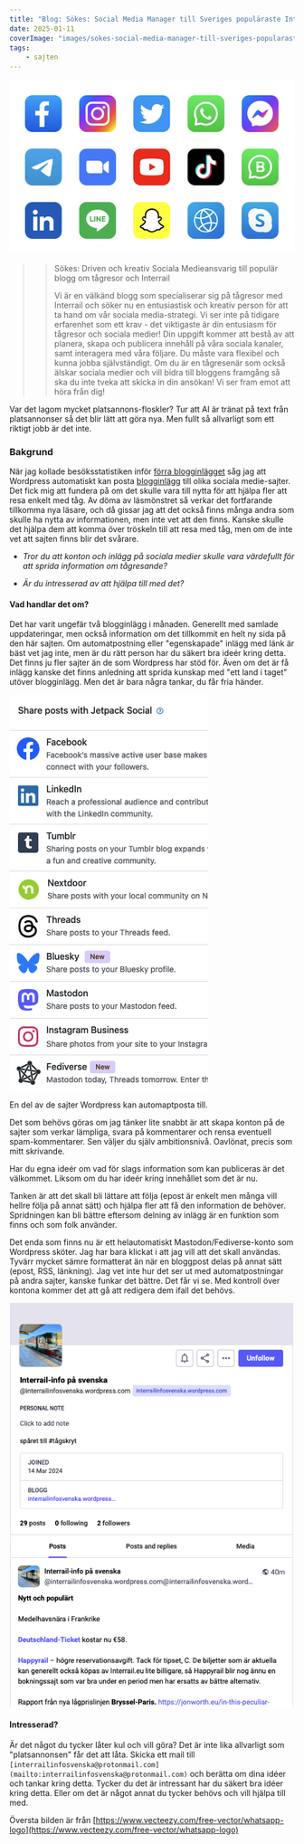 ```yaml
---
title: "Blog: Sökes: Social Media Manager till Sveriges populäraste Interrail-blogg (2025-01-11)"
date: 2025-01-11
coverImage: "images/sokes-social-media-manager-till-sveriges-popularaste-interrail-blogg_3.png"
tags:
    - sajten
---
```


![](images/sokes-social-media-manager-till-sveriges-popularaste-interrail-blogg_3.png?w=612)

> > Sökes: Driven och kreativ Sociala Medieansvarig till populär blogg om tågresor och Interrail
> >
> > Vi är en välkänd blogg som specialiserar sig på tågresor med Interrail och söker nu en entusiastisk och kreativ person för att ta hand om vår sociala media-strategi. Vi ser inte på tidigare erfarenhet som ett krav - det viktigaste är din entusiasm för tågresor och sociala medier! Din uppgift kommer att bestå av att planera, skapa och publicera innehåll på våra sociala kanaler, samt interagera med våra följare. Du måste vara flexibel och kunna jobba självständigt. Om du är en tågresenär som också älskar sociala medier och vill bidra till bloggens framgång så ska du inte tveka att skicka in din ansökan! Vi ser fram emot att höra från dig!

Var det lagom mycket platsannons-floskler? Tur att AI är tränat på text från platsannonser så det blir lätt att göra nya. Men fullt så allvarligt som ett riktigt jobb är det inte.

### Bakgrund

När jag kollade besöksstatistiken inför [förra blogginlägget](https://www.trainfo.eu/2025/01/05/nytt-och-populart/) såg jag att Wordpress automatiskt kan posta [blogginlägg](https://www.trainfo.eu/blog/) till olika sociala medie-sajter. Det fick mig att fundera på om det skulle vara till nytta för att hjälpa fler att resa enkelt med tåg. Av döma av läsmönstret så verkar det fortfarande tillkomma nya läsare, och då gissar jag att det också finns många andra som skulle ha nytta av informationen, men inte vet att den finns. Kanske skulle det hjälpa dem att komma över tröskeln till att resa med tåg, men om de inte vet att sajten finns blir det svårare.

- _Tror du att konton och inlägg på sociala medier skulle vara värdefullt för att sprida information om tågresande?_

- _Är du intresserad av att hjälpa till med det?_

#### Vad handlar det om?

Det har varit ungefär två blogginlägg i månaden. Generellt med samlade uppdateringar, men också information om det tillkommit en helt ny sida på den här sajten. Om automatpostning eller "egenskapade" inlägg med länk är bäst vet jag inte, men är du rätt person har du säkert bra ideér kring detta. Det finns ju fler sajter än de som Wordpress har stöd för. Även om det är få inlägg kanske det finns anledning att sprida kunskap med "ett land i taget" utöver blogginlägg. Men det är bara några tankar, du får fria händer.

![](images/sokes-social-media-manager-till-sveriges-popularaste-interrail-blogg_1.png?w=351)

<figcaption>

En del av de sajter Wordpress kan automaptposta till.

</figcaption>

Det som behövs göras om jag tänker lite snabbt är att skapa konton på de sajter som verkar lämpliga, svara på kommentarer och rensa eventuell spam-kommentarer. Sen väljer du själv ambitionsnivå. Oavlönat, precis som mitt skrivande.

Har du egna ideér om vad för slags information som kan publiceras är det välkommet. Liksom om du har ideér kring innehållet som det är nu.

Tanken är att det skall bli lättare att följa (epost är enkelt men många vill hellre följa på annat sätt) och hjälpa fler att få den information de behöver. Spridningen kan bli bättre eftersom delning av inlägg är en funktion som finns och som folk använder.

Det enda som finns nu är ett helautomatiskt Mastodon/Fediverse-konto som Wordpress sköter. Jag har bara klickat i att jag vill att det skall användas. Tyvärr mycket sämre formatterat än när en bloggpost delas på annat sätt (epost, RSS, länkning). Jag vet inte hur det ser ut med automatpostningar på andra sajter, kanske funkar det bättre. Det får vi se. Med kontroll över kontona kommer det att gå att redigera dem ifall det behövs.

![](images/sokes-social-media-manager-till-sveriges-popularaste-interrail-blogg_2.png?w=604)

#### **Intresserad?**

Är det något du tycker låter kul och vill göra? Det är inte lika allvarligt som "platsannonsen" får det att låta. Skicka ett mail till `[interrailinfosvenska@protonmail.com](mailto:interrailinfosvenska@protonmail.com)` och berätta om dina idéer och tankar kring detta. Tycker du det är intressant har du säkert bra idéer kring detta. Eller om det är något annat du tycker behövs och vill hjälpa till med.

Översta bilden är från [https://www.vecteezy.com/free-vector/whatsapp-logo](https://www.vecteezy.com/free-vector/whatsapp-logo)

